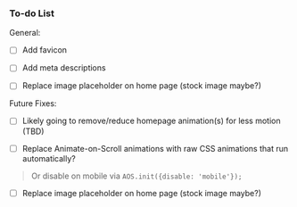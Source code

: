 ### To-do List

General:
- [ ] Add favicon
- [ ] Add meta descriptions
- [ ] Replace image placeholder on home page (stock image maybe?)




Future Fixes:
- [ ] Likely going to remove/reduce homepage animation(s) for less motion (TBD)


- [ ] Replace Animate-on-Scroll animations with raw CSS animations that run automatically?
> Or disable on mobile via ``` AOS.init({disable: 'mobile'}); ```


- [ ] Replace image placeholder on home page (stock image maybe?)
